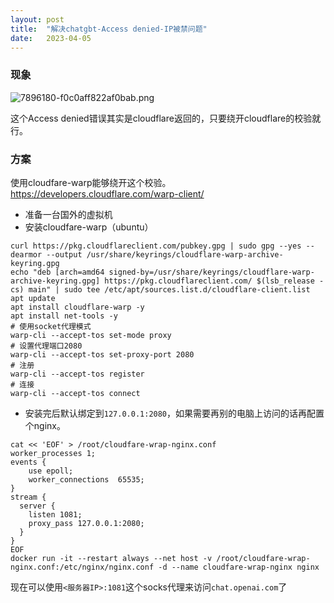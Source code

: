 ```yaml
---
layout: post
title:  "解决chatgbt-Access denied-IP被禁问题"
date:   2023-04-05
---
```


### 现象

![7896180-f0c0aff822af0bab.png](@img/7896180-f0c0aff822af0bab.png)

这个Access denied错误其实是cloudflare返回的，只要绕开cloudflare的校验就行。

### 方案
使用cloudfare-warp能够绕开这个校验。 https://developers.cloudflare.com/warp-client/

- 准备一台国外的虚拟机
- 安装cloudfare-warp（ubuntu）
```shell
curl https://pkg.cloudflareclient.com/pubkey.gpg | sudo gpg --yes --dearmor --output /usr/share/keyrings/cloudflare-warp-archive-keyring.gpg
echo "deb [arch=amd64 signed-by=/usr/share/keyrings/cloudflare-warp-archive-keyring.gpg] https://pkg.cloudflareclient.com/ $(lsb_release -cs) main" | sudo tee /etc/apt/sources.list.d/cloudflare-client.list
apt update
apt install cloudflare-warp -y
apt install net-tools -y
# 使用socket代理模式
warp-cli --accept-tos set-mode proxy 
# 设置代理端口2080
warp-cli --accept-tos set-proxy-port 2080
# 注册
warp-cli --accept-tos register
# 连接
warp-cli --accept-tos connect

```
- 安装完后默认绑定到`127.0.0.1:2080`，如果需要再别的电脑上访问的话再配置个nginx。
```shell
cat << 'EOF' > /root/cloudfare-wrap-nginx.conf
worker_processes 1;
events {
    use epoll;
    worker_connections  65535;
}
stream {
  server {
    listen 1081;
    proxy_pass 127.0.0.1:2080;
  }
}
EOF
docker run -it --restart always --net host -v /root/cloudfare-wrap-nginx.conf:/etc/nginx/nginx.conf -d --name cloudfare-wrap-nginx nginx
```
现在可以使用`<服务器IP>:1081`这个socks代理来访问`chat.openai.com`了
